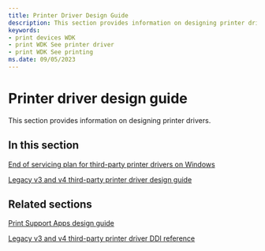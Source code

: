 ```yaml
---
title: Printer Driver Design Guide
description: This section provides information on designing printer drivers.
keywords:
- print devices WDK
- print WDK See printer driver
- print WDK See printing
ms.date: 09/05/2023
---
```


# Printer driver design guide

This section provides information on designing printer drivers.

## In this section

[End of servicing plan for third-party printer drivers on Windows](end-of-servicing-plan-for-third-party-printer-drivers-on-windows.md)

[Legacy v3 and v4 third-party printer driver design guide](legacy-v3-and-v4-third-party-printer-drivers.md)

## Related sections

[Print Support Apps design guide](../devapps/print-support-app-design-guide.md)

[Legacy v3 and v4 third-party printer driver DDI reference](/windows-hardware/drivers/ddi/_print)
